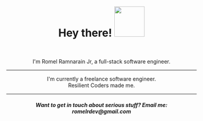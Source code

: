 <h1 align="center">Hey there! <img src="https://media.giphy.com/media/JsJeOYiPxJ1Q2f6bM5/source.gif" width="80px"></h1><br> 
<p align="center">I'm Romel Ramnarain Jr, a full-stack software engineer.</p>

<hr>

<p align="center">I'm currently a freelance software engineer.<br>
Resilient Coders made me.</p>

<hr>

<h5 align="center">Want to get in touch about serious stuff? Email me: romelrdev@gmail.com</h5>
